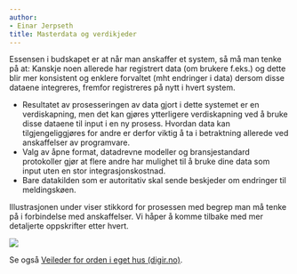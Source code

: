```yaml
---
author:
- Einar Jerpseth
title: Masterdata og verdikjeder
---
```


Essensen i budskapet er at når man anskaffer et system, så må man tenke på at:
Kanskje noen allerede har registrert data (om brukere f.eks.) og dette blir mer
konsistent og enklere forvaltet (mht endringer i data) dersom disse dataene
integreres, fremfor registreres på nytt i hvert system.  

* Resultatet av prosesseringen av data gjort i dette systemet er en verdiskapning, men det kan gjøres ytterligere verdiskapning ved å bruke disse dataene til input i en ny prosess. Hvordan data kan tilgjengeliggjøres for andre er derfor viktig å ta i betraktning allerede ved anskaffelser av programvare.
* Valg av åpne format, datadrevne modeller og bransjestandard protokoller gjør at flere andre har mulighet til å bruke dine data som input uten en stor integrasjonskostnad.
* Bare datakilden som er autoritativ skal sende beskjeder om endringer til meldingskøen.

Illustrasjonen under viser stikkord for prosessen med begrep man må tenke på i forbindelse med anskaffelser. Vi håper å komme tilbake med mer detaljerte oppskrifter etter hvert.

[![](/datadeling/img/anskaff-meta-prosess.jpg)](/datadeling/img/anskaff-meta-prosess.jpg)

Se også [Veileder for orden i eget hus
(digir.no)](https://data.norge.no/guide/veileder-orden-i-eget-hus/).

